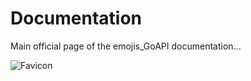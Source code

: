 # Documentation

Main official page of the emojis_GoAPI documentation...

![Favicon](../favicon.ico)